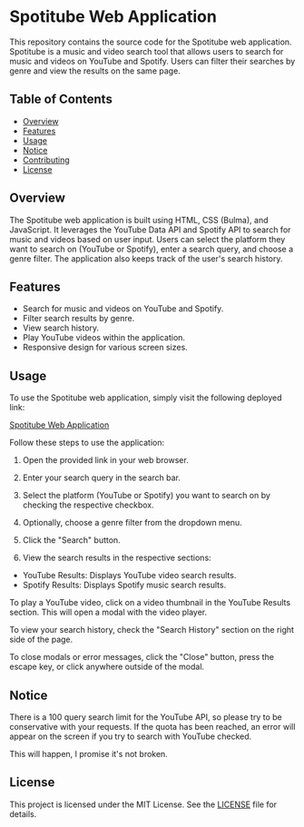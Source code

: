 # Spotitube Web Application

This repository contains the source code for the Spotitube web application. Spotitube is a music and video search tool that allows users to search for music and videos on YouTube and Spotify. Users can filter their searches by genre and view the results on the same page.

## Table of Contents

- [Overview](#overview)
- [Features](#features)
- [Usage](#usage)
- [Notice](#notice)
- [Contributing](#contributing)
- [License](#license)

## Overview

The Spotitube web application is built using HTML, CSS (Bulma), and JavaScript. It leverages the YouTube Data API and Spotify API to search for music and videos based on user input. Users can select the platform they want to search on (YouTube or Spotify), enter a search query, and choose a genre filter. The application also keeps track of the user's search history.

## Features

- Search for music and videos on YouTube and Spotify.
- Filter search results by genre.
- View search history.
- Play YouTube videos within the application.
- Responsive design for various screen sizes.

## Usage

To use the Spotitube web application, simply visit the following deployed link:

[Spotitube Web Application](https://cyang0590.github.io/Multi-platform-music-search-engine/)

Follow these steps to use the application:

1. Open the provided link in your web browser.

2. Enter your search query in the search bar.

3. Select the platform (YouTube or Spotify) you want to search on by checking the respective checkbox.

4. Optionally, choose a genre filter from the dropdown menu.

5. Click the "Search" button.

6. View the search results in the respective sections:

- YouTube Results: Displays YouTube video search results.
- Spotify Results: Displays Spotify music search results.


To play a YouTube video, click on a video thumbnail in the YouTube Results section. This will open a modal with the video player.

To view your search history, check the "Search History" section on the right side of the page.

To close modals or error messages, click the "Close" button, press the escape key, or click anywhere outside of the modal.

## Notice

There is a 100 query search limit for the YouTube API, so please try to be conservative with your requests. If the quota has been reached, an error will appear on the screen if you try to search with YouTube checked. 

This will happen, I promise it's not broken.
## License

This project is licensed under the MIT License. See the [LICENSE](LICENSE) file for details.